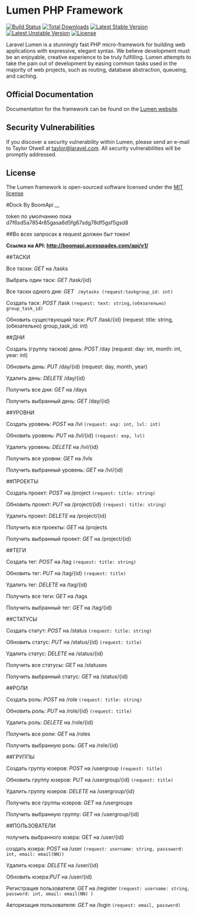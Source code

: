 # Lumen PHP Framework

[![Build Status](https://travis-ci.org/laravel/lumen-framework.svg)](https://travis-ci.org/laravel/lumen-framework)
[![Total Downloads](https://poser.pugx.org/laravel/lumen-framework/d/total.svg)](https://packagist.org/packages/laravel/lumen-framework)
[![Latest Stable Version](https://poser.pugx.org/laravel/lumen-framework/v/stable.svg)](https://packagist.org/packages/laravel/lumen-framework)
[![Latest Unstable Version](https://poser.pugx.org/laravel/lumen-framework/v/unstable.svg)](https://packagist.org/packages/laravel/lumen-framework)
[![License](https://poser.pugx.org/laravel/lumen-framework/license.svg)](https://packagist.org/packages/laravel/lumen-framework)

Laravel Lumen is a stunningly fast PHP micro-framework for building web applications with expressive, elegant syntax. We believe development must be an enjoyable, creative experience to be truly fulfilling. Lumen attempts to take the pain out of development by easing common tasks used in the majority of web projects, such as routing, database abstraction, queueing, and caching.

## Official Documentation

Documentation for the framework can be found on the [Lumen website](http://lumen.laravel.com/docs).

## Security Vulnerabilities

If you discover a security vulnerability within Lumen, please send an e-mail to Taylor Otwell at taylor@laravel.com. All security vulnerabilities will be promptly addressed.

## License

The Lumen framework is open-sourced software licensed under the [MIT license](http://opensource.org/licenses/MIT)



















#Dock By BoomApi
__


token по умолчанию пока d7f6sd5a7854r85gasa6d5fg67sdg78df5gsf5gsd8

##Во всех запросах в request должен быт токен!

**Ссылка на API:  http://boomapi.acesspades.com/api/v1/**

##ТАСКИ

Все таски: _GET_ на  /tasks

Выбрать один таск: _GET_ /task/{id}
																					
Все таски одного дня: _GET_ ` /mytasks (request:taskgroup_id: int)`

Создать таск: _POST_  /task `(request: text: string,(обязательно) group_task_id)`

Обновить существующий таск: _PUT_  /task/{id} (request: title: string,(обязательно) group_task_id: int)



##ДНИ

Создать (группу тасков) день: _POST_  /day  (request: day: int, month: int, year: int)

Обновить день: _PUT_  /day/{id} (request: day, month, year)
																				
Удалить день: _DELETE_  /day/{id}		

Получить все дни: _GET_ на /days

Получить выбранный день: _GET_ /day/{id}




##УРОВНИ

Создать уровень: _POST_ на /lvl `(request: exp: int, lvl: int)`

Обновить уровень: _PUT_ на /lvl/{id} `(request: exp, lvl)`

Удалить уровень: _DELETE_ на /lvl/{id}

Получить все уровни: _GET_  на /lvls

Получить выбранный уровень: _GET_  на /lvl/{id}



##ПРОЕКТЫ

Создать проект: _POST_ на /project `(request: title: string)`

Обновить проект: _PUT_ на /project/{id} `(request: title: string)`

Удалить проект: _DELETE_ на /project/{id}

Получить все проекты: _GET_  на /projects

Получить выбранный проект: _GET_  на /project/{id}



##ТЕГИ

Создать тег: _POST_ на /tag `(request: title: string)`

Обновить тег: _PUT_ на /tag/{id} `(request: title)`

Удалить тег: _DELETE_ на /tag/{id}

Получить все теги: _GET_  на /tags

Получить выбранный тег: _GET_  на /tag/{id}




##СТАТУСЫ

Создать статут: _POST_ на /status `(request: title: string)`

Обновить статус: _PUT_ на /status/{id} `(request: title)`

Удалить статус: _DELETE_ на /status/{id}

Получить все статусы: _GET_  на /statuses

Получить выбранный статус: _GET_  на /status/{id}




##РОЛИ

Создать роль: _POST_ на /role `(request: title: string)`

Обновить роль: _PUT_ на /role/{id} `(request: title)`

Удалить роль: _DELETE_ на /role/{id}

Получить все роли: _GET_  на /roles

Получить выбранную роль: _GET_  на /role/{id}



##ГРУППЫ

Создать группу юзеров: _POST_ на /usergroup `(request: title)`

Обновить группу юзеров: _PUT_ на /usergroup/{id} `(request: title)`

Удалить группу юзеров: _DELETE_ на /usergroup/{id}

Получить все группы юзеров: _GET_  на /usergroups

Получить  выбранную группу: _GET_  на /usergroup/{id}



##ПОЛЬЗОВАТЕЛИ

получить выбранного юзера: GET на /user/{id}

создать юзера: _POST_ на /user `(request: username: string, passsword: int, email: email(NN))`

Удалить юзера: _DELETE_ на /user/{id}

Обновить юзера:_PUT_ на /user/{id}

Регистрация пользователя: _GET_  на /register `(request: username: string, password: int, email: email(NN) )`

Авторизация пользователя: _GET_ на /login `(request: email, password)`